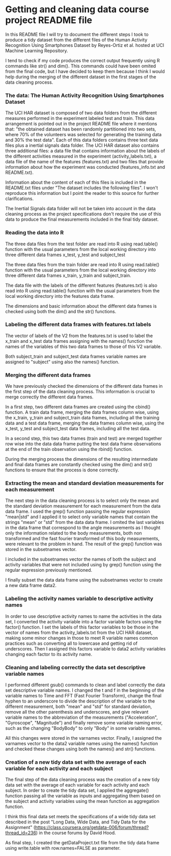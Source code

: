 # Getting and cleaning data course project README file

In this README file I will try to document the different steps I took to produce a tidy dataset 
from the different files of the Human Activity Recognition Using Smartphones Dataset by Reyes-Ortiz
et al. hosted at UCI Machine Learning Repository.

I tend to check if my code produces the correct output frequently using R commands like str() and dim().
This commands could have been omited from the final code, but I have decided to keep them because I 
think I would help during the merging of the different dataset in the first stages of the data cleaning
process.


### The data: The Human Activity Recognition Using Smartphones Dataset

The UCI HAR dataset is composed of two data folders from the different measures performed in the experiment
labeled test and train. This data arrangement is pointed out in the project README file where it mentions that:
"the obtained dataset has been randomly partitioned into two sets, where 70% of the volunteers was selected for
generating the training data and 30% the test data". Each of this data folders contains three text data files 
plus  a inertial signals data folder. The UCI HAR dataset also contains three additional files: a data 
file that contains information about the labels of the different activities measured in the experiment
(activity_labels.txt), a data file of the name of the features (features.txt) and two files that provide 
information about how the experiment was conducted (features_info.txt and README.txt).

Information about the content of each of this files is included in the README.txt files under "The dataset includes
the following files". I won't reproduce this information but I point the reader to this source for further 
clarifications.

The Inertial Signals data folder will not be taken into account in the data cleaning process as the 
project specifications don't require the use of this data to produce the final measurements included in the 
final tidy dataset.


### Reading the data into R

The three data files from the test folder are read into R using read.table() function with the usual parameters
from the local working directory into three different data frames x\_test, y\_test and subject\_test

The three data files from the train folder are read into R using read.table() function with the usual parameters
from the local working directory into three different data frames x\_train, y\_train and subject\_train.

The data file with the labels of the different features (features.txt) is also read into R using read.table() 
function with the usual parameters from the local working directory into the features data frame.

The dimensions and basic information about the different data frames is checked using both the dim() and the str()
functions.


### Labeling the different data frames with features.txt labels

The vector of labels of the V2 from the features.txt is used to label the x\_train and x\_test data frames assigning
with the names() function the names of the variables of this two data frames to those of this V2 variable.

Both subject\_train and subject_test data frames variable names are assigned to "subject" using also the names() function.


### Merging the different data frames

We have previously checked the dimensions of the different data frames in the first step of the data cleaning process.
This information is crucial to merge correctly the different data frames.

In a first step, two different data frames are created using the cbind() function. A train data frame, merging the data frames column wise, using the x\_train, y\_train and subject\_train data frames, including all the training data and a test data frame, merging the data frames column wise, using the x\_test, y\_test and subject_test data frames, including all the test data.

In a second step, this two data frames (train and test) are merged together row wise into the data data frame 
putting the test data frame observations at the end of the train observation using the rbind() function.

During the merging process the dimensions of the resulting intermediate and final data frames are constantly checked using the dim() and str() functions to ensure that the process is done correctly.


### Extracting the mean and standard deviation measurements for each measurement 

The next step in the data cleaning process is to select only the mean and the standard deviation measurement for each measurement from the data data frame. I used the grep() function passing the regular expression "mean|std" and I applied it to select only variable names that contain the strings "mean" or "std" from the data data frame. I omited the last variables in the data frame that correspond to the angle measurements as I thought only the information related to the body measurements, both non transformed and the fast fourier transformed of this body measurements, were relevant to the problem in hand. The result of the grep() function was stored in the subsetnames vector. 

I included in the subsetnames vector the names of both the subject and activity variables that were not included using by grep() function using the regular expression previously mentioned.

I finally subset the data data frame using the subsetnames vector to create a new data frame data2.


### Labeling the activity names variable to descriptive activity names

In order to use descriptive activity names to name the activities in the data set, I converted the activity variable into a factor variable factors using the factor() function. I set the labels of this factor variables to be those in the vector of names from the activity_labels.txt from the UCI HAR dataset, making some minor changes in those to meet R variable names common practices such as converting all to lowercase and getting rid of underscores. Then I assigned this factors variable to data2 activity variables changing each factor to its activity name.


### Cleaning and labeling correctly the data set descriptive variable names

I performed different gsub() commands to clean and label correctly the data set descriptive variable names. I changed the t and f in the beginning of the variable names to Time and FFT (Fast Fourier Transform), change the final hyphen to an underscore to divide the description of the variable to the different measurement, both "mean" and "std" for standard deviation, remove all the other parenthesis and underscores, and give relevant variable names to the abbreviation of the measurements ("Acceleration", "Gyroscope", "Magnitude") and finally remove some variable naming error, such as the changing "BodyBody" to only "Body" in some variable names.

All this changes were stored in the varnames vector. Finally, I assigned the varnames vector to the data2 variable names using the names() function and checked these changes using both the names() and str() functions.


### Creation of a new tidy data set with the average of each variable for each activity and each subject

The final step of the data cleaning process was the creation of a new tidy data set with the average of each variable for each activity and each subject. In order to create the tidy data set, I applied the aggregate() function passing all the variable as inputs and aggregating them based on the subject and activity variables using the mean function as aggregation function.

I think this final data set meets the specifications of a wide tidy data set described in the post "Long Data, Wide Data, and Tidy Data for the Assignment" (https://class.coursera.org/getdata-006/forum/thread?thread_id=236) in the course forums by David Hood.

As final step, I created the getDataProject.txt file from the tidy data frame using write.table with row.names=FALSE as parameter.